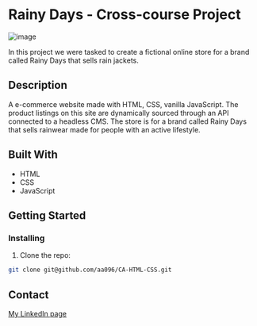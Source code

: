 # Rainy Days - Cross-course Project 

![image](./Images/rainydays.webp.png)

In this project we were tasked to create a fictional online store for a brand called Rainy Days that sells rain jackets. 

## Description

A e-commerce website made with HTML, CSS, vanilla JavaScript. The product listings on this site are dynamically sourced through an API connected to a headless CMS. The store is for a brand called Rainy Days that sells rainwear made for people with an active lifestyle.

## Built With

- HTML
- CSS
- JavaScript

## Getting Started

### Installing

1. Clone the repo:

```bash
git clone git@github.com/aa096/CA-HTML-CSS.git
```

## Contact

[My LinkedIn page](www.linkedin.com/in/aashild-lauvland-rasmussen-8494a91ba)
